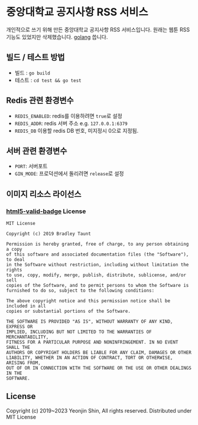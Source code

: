 # 중앙대학교 공지사항 RSS 서비스
개인적으로 쓰기 위해 만든 중앙대학교 공지사항 RSS 서비스입니다. 원래는 웹툰 RSS 기능도 있었지만 삭제했습니다. [golang](https://go.dev) 씁니다.

## 빌드 / 테스트 방법
 - 빌드 : `go build`
 - 테스트 : `cd test && go test`

## Redis 관련 환경변수
 - `REDIS_ENABLED`: redis를 이용하려면 `true`로 설정
 - `REDIS_ADDR`: redis 서버 주소 e.g. `127.0.0.1:6379`
 - `REDIS_DB` 이용할 redis DB 번호, 미지정시 0으로 지정됨.

## 서버 관련 환경변수
 - `PORT`: 서버포트
 - `GIN_MODE`: 프로덕션에서 돌리려면 `release`로 설정

## 이미지 리소스 라이선스
### [html5-valid-badge](https://github.com/bradleytaunt/html5-valid-badge) License
```
MIT License

Copyright (c) 2019 Bradley Taunt

Permission is hereby granted, free of charge, to any person obtaining a copy
of this software and associated documentation files (the "Software"), to deal
in the Software without restriction, including without limitation the rights
to use, copy, modify, merge, publish, distribute, sublicense, and/or sell
copies of the Software, and to permit persons to whom the Software is
furnished to do so, subject to the following conditions:

The above copyright notice and this permission notice shall be included in all
copies or substantial portions of the Software.

THE SOFTWARE IS PROVIDED "AS IS", WITHOUT WARRANTY OF ANY KIND, EXPRESS OR
IMPLIED, INCLUDING BUT NOT LIMITED TO THE WARRANTIES OF MERCHANTABILITY,
FITNESS FOR A PARTICULAR PURPOSE AND NONINFRINGEMENT. IN NO EVENT SHALL THE
AUTHORS OR COPYRIGHT HOLDERS BE LIABLE FOR ANY CLAIM, DAMAGES OR OTHER
LIABILITY, WHETHER IN AN ACTION OF CONTRACT, TORT OR OTHERWISE, ARISING FROM,
OUT OF OR IN CONNECTION WITH THE SOFTWARE OR THE USE OR OTHER DEALINGS IN THE
SOFTWARE.
```

## License
Copyright (c) 2019~2023 Yeonjin Shin, All rights reserved.
Distributed under MIT License